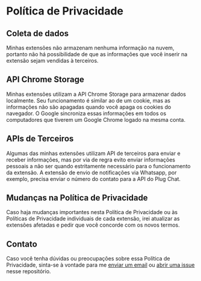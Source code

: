 # Política de Privacidade

## Coleta de dados
Minhas extensões não armazenam nenhuma informação na nuvem, portanto não há possibilidade de que as informações que você inserir na extensão sejam vendidas à terceiros.

## API Chrome Storage
Minhas extensões utilizam a API Chrome Storage para armazenar dados localmente. Seu funcionamento é similar ao de um cookie, mas as informações não são apagadas quando você apaga os cookies do navegador.
O Google sincroniza essas informações em todos os computadores que tiverem um Google Chrome logado na mesma conta.

## APIs de Terceiros
Algumas das minhas extensões utilizam API de terceiros para enviar e receber informações, mas por via de regra evito enviar informações pessoais a não ser quando estritamente necessário para o funcionamento da extensão. A extensão de envio de notificações via Whatsapp, por exemplo, precisa enviar o número do contato para a API do Plug Chat.

## Mudanças na Política de Privacidade
Caso haja mudanças importantes nesta Política de Privacidade ou às Políticas de Privacidade individuais de cada extensão, irei atualizar as extensões afetadas e pedir que você concorde com os novos termos.

## Contato
Caso você tenha dúvidas ou preocupações sobre essa Política de Privacidade, sinta-se à vontade para me [enviar um email](mailto:filipegduarte@gmail.com) ou [abrir uma issue](https://github.com/filgduarte/extension-privacy-policy/issues/new) nesse repositório.
